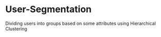 # User-Segmentation
Dividing users into groups based on some attributes using Hierarchical Clustering
